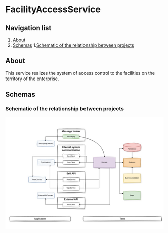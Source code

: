 
# FacilityAccessService 
## Navigation list

1. [About](#about)
2. [Schemas](#schemas)
    1.[Schematic of the relationship between projects](#schematic-of-the-relationship-between-projects)

<a id="about"></a>
## About
This service realizes the system of access control to the facilities on the territory of the enterprise.

<a id="schemas"></a>
## Schemas
### Schematic of the relationship between projects

![The diagram of the relationship between the projects should have been here](./docs/images/schema_whole_project.jpg)
